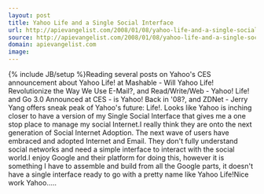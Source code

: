 ```yaml
---
layout: post
title: Yahoo Life and a Single Social Interface
url: http://apievangelist.com/2008/01/08/yahoo-life-and-a-single-social-interface/
source: http://apievangelist.com/2008/01/08/yahoo-life-and-a-single-social-interface/
domain: apievangelist.com
image: 
---
```

{% include JB/setup %}Reading several posts on Yahoo's CES announcement about Yahoo Life! at Mashable - Will Yahoo Life! Revolutionize the Way We Use E-Mail?, and Read/Write/Web - Yahoo! Life! and Go 3.0 Announced at CES - is Yahoo! Back in '08?, and ZDNet - Jerry Yang offers sneak peak of Yahoo's future: Life!. Looks like Yahoo is inching closer to have a version of my Single Social Interface that gives me a one stop place to manage my social Internet.I really think they are onto the next generation of Social Internet Adoption.  The next wave of users have embraced and adopted Internet and Email.  They don't fully understand social networks and need a simple interface to interact with the social world.I enjoy Google and their platform for doing this, however it is something I have to assemble and build from all the Google parts, it doesn't have a single interface ready to go with a pretty name like Yahoo Life!Nice work Yahoo.....